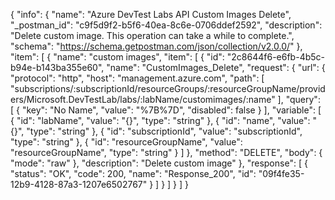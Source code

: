 {
  "info": {
    "name": "Azure DevTest Labs API Custom Images Delete",
    "_postman_id": "c9f5d9f2-b5f6-40ea-8c6e-0706ddef2592",
    "description": "Delete custom image. This operation can take a while to complete.",
    "schema": "https://schema.getpostman.com/json/collection/v2.0.0/"
  },
  "item": [
    {
      "name": "custom images",
      "item": [
        {
          "id": "2c8644f6-e6fb-4b5c-b94e-b143ba355e60",
          "name": "CustomImages_Delete",
          "request": {
            "url": {
              "protocol": "http",
              "host": "management.azure.com",
              "path": [
                "subscriptions/:subscriptionId/resourceGroups/:resourceGroupName/providers/Microsoft.DevTestLab/labs/:labName/customimages/:name"
              ],
              "query": [
                {
                  "key": "No Name",
                  "value": "%7B%7D",
                  "disabled": false
                }
              ],
              "variable": [
                {
                  "id": "labName",
                  "value": "{}",
                  "type": "string"
                },
                {
                  "id": "name",
                  "value": "{}",
                  "type": "string"
                },
                {
                  "id": "subscriptionId",
                  "value": "subscriptionId",
                  "type": "string"
                },
                {
                  "id": "resourceGroupName",
                  "value": "resourceGroupName",
                  "type": "string"
                }
              ]
            },
            "method": "DELETE",
            "body": {
              "mode": "raw"
            },
            "description": "Delete custom image"
          },
          "response": [
            {
              "status": "OK",
              "code": 200,
              "name": "Response_200",
              "id": "09f4fe35-12b9-4128-87a3-1207e6502767"
            }
          ]
        }
      ]
    }
  ]
}
